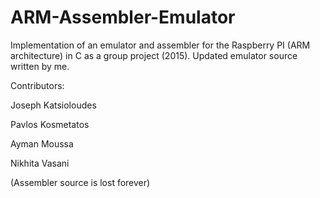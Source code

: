 # ARM-Assembler-Emulator

Implementation of an emulator and assembler for the Raspberry PI (ARM architecture) in C as a group project (2015).
Updated emulator source written by me.

Contributors:

Joseph Katsioloudes

Pavlos Kosmetatos

Ayman Moussa

Nikhita Vasani

(Assembler source is lost forever)
